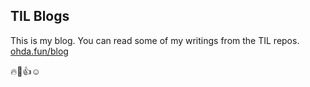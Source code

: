 ## TIL Blogs


This is my blog.
You can read some of my writings from the TIL repos.
[ohda.fun/blog](https://ohda.fun/blog)

:fire::poop::+1::relaxed:



